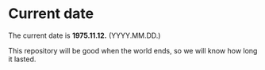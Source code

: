 # Current date

The current date is **1975.11.12.** (YYYY.MM.DD.)

This repository will be good when the world ends, so we will know how long it lasted.